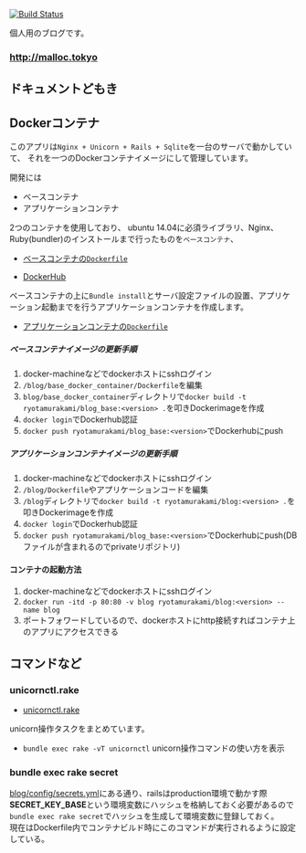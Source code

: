 [![Build Status](https://travis-ci.org/ryota-murakami/blog.svg)](https://travis-ci.org/ryota-murakami/blog)

個人用のブログです。  

###  <a href="http://malloc.tokyo" target="_blank">http://malloc.tokyo</a>

## ドキュメントどもき

## Dockerコンテナ

このアプリは`Nginx + Unicorn + Rails + Sqlite`を一台のサーバで動かしていて、
それを一つのDockerコンテナイメージにして管理しています。

開発には

- ベースコンテナ
- アプリケーションコンテナ

2つのコンテナを使用しており、
ubuntu 14.04に必須ライブラリ、Nginx、Ruby(bundler)のインストールまで行ったものを`ベースコンテナ`、

- <a href="https://github.com/ryota-murakami/blog/blob/master/base_docker_container/Dockerfile" target="_blank">ベースコンテナの`Dockerfile`</a>

- <a href="https://hub.docker.com/r/ryotamurakami/blog_base/" target="_blank">DockerHub</a>

ベースコンテナの上に`Bundle install`とサーバ設定ファイルの設置、アプリケーション起動までを行うアプリケーションコンテナを作成します。



- <a href="https://github.com/ryota-murakami/blog/blob/master/Dockerfile" target="_blank">アプリケーションコンテナの`Dockerfile`</a>

##### ベースコンテナイメージの更新手順

1. docker-machineなどでdockerホストにsshログイン
1. `/blog/base_docker_container/Dockerfile`を編集
1. `blog/base_docker_container`ディレクトリで`docker build -t ryotamurakami/blog_base:<version> .`を叩きDockerimageを作成
1. `docker login`でDockerhub認証
1. `docker push ryotamurakami/blog_base:<version>`でDockerhubにpush

##### アプリケーションコンテナイメージの更新手順
1. docker-machineなどでdockerホストにsshログイン
1. `/blog/Dockerfile`やアプリケーションコードを編集
1. `/blog`ディレクトリで`docker build -t ryotamurakami/blog:<version> .`を叩きDockerimageを作成
1. `docker login`でDockerhub認証
1. `docker push ryotamurakami/blog_base:<version>`でDockerhubにpush(DBファイルが含まれるのでprivateリポジトリ)

#### コンテナの起動方法
1. docker-machineなどでdockerホストにsshログイン
1. `docker run -itd -p 80:80 -v blog ryotamurakami/blog:<version> --name blog`
1. ポートフォワードしているので、dockerホストにhttp接続すればコンテナ上のアプリにアクセスできる


## コマンドなど

### unicornctl.rake

- <a href="https://github.com/ryota-murakami/blog/blob/master/lib/tasks/unicornctl.rake" target="_blank">unicornctl.rake</a>

unicorn操作タスクをまとめています。

- `bundle exec rake -vT unicornctl` unicorn操作コマンドの使い方を表示

### bundle exec rake secret
<a href="https://github.com/ryota-murakami/blog/blob/master/config/secrets.yml" target="_blank">blog/config/secrets.yml</a>にある通り、railsはproduction環境で動かす際**SECRET_KEY_BASE**という環境変数にハッシュを格納しておく必要があるので  
`bundle exec rake secret`でハッシュを生成して環境変数に登録しておく。  
現在はDockerfile内でコンテナビルド時にこのコマンドが実行されるように設定している。
